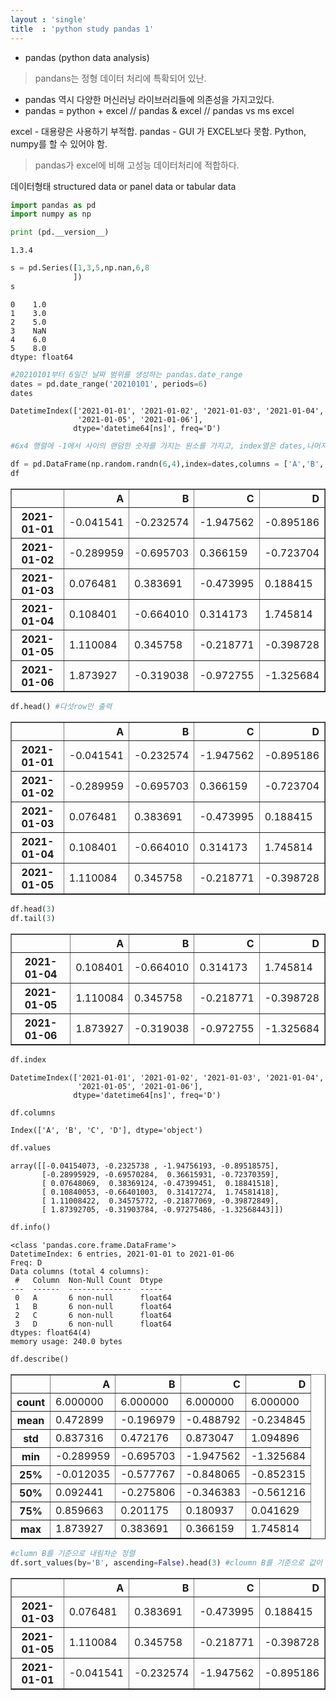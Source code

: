 ```yaml
---
layout : 'single'
title  : 'python study pandas 1'
---
```

- pandas (python data analysis)
> pandans는 정형 데이터 처리에 특확되어 있난.
- pandas 역시 다양한 머신러닝 라이브러리들에  의존성을 가지고있다.
- pandas = python + excel // pandas & excel // pandas vs ms excel

excel - 대용량은 사용하기 부적합.
pandas - GUI 가 EXCEL보다 못함. Python, numpy를 할 수 있어야 함.

> pandas가 excel에 비해 고성능 데이터처리에 적합하다.

데이터형태 structured data or panel data or tabular data


```python
import pandas as pd
import numpy as np

print (pd.__version__)
```

    1.3.4
    


```python
s = pd.Series([1,3,5,np.nan,6,8
              ])
s
```




    0    1.0
    1    3.0
    2    5.0
    3    NaN
    4    6.0
    5    8.0
    dtype: float64




```python
#20210101부터 6일간 날짜 범위를 생성하는 pandas.date_range
dates = pd.date_range('20210101', periods=6)
dates
```




    DatetimeIndex(['2021-01-01', '2021-01-02', '2021-01-03', '2021-01-04',
                   '2021-01-05', '2021-01-06'],
                  dtype='datetime64[ns]', freq='D')




```python
#6x4 행렬에 -1에서 사이의 랜덤한 숫자를 가지는 원소를 가지고, index열은 dates,나머지 columns은 순서대로 a

df = pd.DataFrame(np.random.randn(6,4),index=dates,columns = ['A','B','C','D'])
df
```




<div>
<style scoped>
    .dataframe tbody tr th:only-of-type {
        vertical-align: middle;
    }

    .dataframe tbody tr th {
        vertical-align: top;
    }

    .dataframe thead th {
        text-align: right;
    }
</style>
<table border="1" class="dataframe">
  <thead>
    <tr style="text-align: right;">
      <th></th>
      <th>A</th>
      <th>B</th>
      <th>C</th>
      <th>D</th>
    </tr>
  </thead>
  <tbody>
    <tr>
      <th>2021-01-01</th>
      <td>-0.041541</td>
      <td>-0.232574</td>
      <td>-1.947562</td>
      <td>-0.895186</td>
    </tr>
    <tr>
      <th>2021-01-02</th>
      <td>-0.289959</td>
      <td>-0.695703</td>
      <td>0.366159</td>
      <td>-0.723704</td>
    </tr>
    <tr>
      <th>2021-01-03</th>
      <td>0.076481</td>
      <td>0.383691</td>
      <td>-0.473995</td>
      <td>0.188415</td>
    </tr>
    <tr>
      <th>2021-01-04</th>
      <td>0.108401</td>
      <td>-0.664010</td>
      <td>0.314173</td>
      <td>1.745814</td>
    </tr>
    <tr>
      <th>2021-01-05</th>
      <td>1.110084</td>
      <td>0.345758</td>
      <td>-0.218771</td>
      <td>-0.398728</td>
    </tr>
    <tr>
      <th>2021-01-06</th>
      <td>1.873927</td>
      <td>-0.319038</td>
      <td>-0.972755</td>
      <td>-1.325684</td>
    </tr>
  </tbody>
</table>
</div>




```python
df.head() #다섯row만 출력
```




<div>
<style scoped>
    .dataframe tbody tr th:only-of-type {
        vertical-align: middle;
    }

    .dataframe tbody tr th {
        vertical-align: top;
    }

    .dataframe thead th {
        text-align: right;
    }
</style>
<table border="1" class="dataframe">
  <thead>
    <tr style="text-align: right;">
      <th></th>
      <th>A</th>
      <th>B</th>
      <th>C</th>
      <th>D</th>
    </tr>
  </thead>
  <tbody>
    <tr>
      <th>2021-01-01</th>
      <td>-0.041541</td>
      <td>-0.232574</td>
      <td>-1.947562</td>
      <td>-0.895186</td>
    </tr>
    <tr>
      <th>2021-01-02</th>
      <td>-0.289959</td>
      <td>-0.695703</td>
      <td>0.366159</td>
      <td>-0.723704</td>
    </tr>
    <tr>
      <th>2021-01-03</th>
      <td>0.076481</td>
      <td>0.383691</td>
      <td>-0.473995</td>
      <td>0.188415</td>
    </tr>
    <tr>
      <th>2021-01-04</th>
      <td>0.108401</td>
      <td>-0.664010</td>
      <td>0.314173</td>
      <td>1.745814</td>
    </tr>
    <tr>
      <th>2021-01-05</th>
      <td>1.110084</td>
      <td>0.345758</td>
      <td>-0.218771</td>
      <td>-0.398728</td>
    </tr>
  </tbody>
</table>
</div>




```python
df.head(3)
df.tail(3)
```




<div>
<style scoped>
    .dataframe tbody tr th:only-of-type {
        vertical-align: middle;
    }

    .dataframe tbody tr th {
        vertical-align: top;
    }

    .dataframe thead th {
        text-align: right;
    }
</style>
<table border="1" class="dataframe">
  <thead>
    <tr style="text-align: right;">
      <th></th>
      <th>A</th>
      <th>B</th>
      <th>C</th>
      <th>D</th>
    </tr>
  </thead>
  <tbody>
    <tr>
      <th>2021-01-04</th>
      <td>0.108401</td>
      <td>-0.664010</td>
      <td>0.314173</td>
      <td>1.745814</td>
    </tr>
    <tr>
      <th>2021-01-05</th>
      <td>1.110084</td>
      <td>0.345758</td>
      <td>-0.218771</td>
      <td>-0.398728</td>
    </tr>
    <tr>
      <th>2021-01-06</th>
      <td>1.873927</td>
      <td>-0.319038</td>
      <td>-0.972755</td>
      <td>-1.325684</td>
    </tr>
  </tbody>
</table>
</div>




```python
df.index
```




    DatetimeIndex(['2021-01-01', '2021-01-02', '2021-01-03', '2021-01-04',
                   '2021-01-05', '2021-01-06'],
                  dtype='datetime64[ns]', freq='D')




```python
df.columns
```




    Index(['A', 'B', 'C', 'D'], dtype='object')




```python
df.values
```




    array([[-0.04154073, -0.2325738 , -1.94756193, -0.89518575],
           [-0.28995929, -0.69570284,  0.36615931, -0.72370359],
           [ 0.07648069,  0.38369124, -0.47399451,  0.18841518],
           [ 0.10840053, -0.66401003,  0.31417274,  1.74581418],
           [ 1.11008422,  0.34575772, -0.21877069, -0.39872849],
           [ 1.87392705, -0.31903784, -0.97275486, -1.32568443]])




```python
df.info()
```

    <class 'pandas.core.frame.DataFrame'>
    DatetimeIndex: 6 entries, 2021-01-01 to 2021-01-06
    Freq: D
    Data columns (total 4 columns):
     #   Column  Non-Null Count  Dtype  
    ---  ------  --------------  -----  
     0   A       6 non-null      float64
     1   B       6 non-null      float64
     2   C       6 non-null      float64
     3   D       6 non-null      float64
    dtypes: float64(4)
    memory usage: 240.0 bytes
    


```python
df.describe()
```




<div>
<style scoped>
    .dataframe tbody tr th:only-of-type {
        vertical-align: middle;
    }

    .dataframe tbody tr th {
        vertical-align: top;
    }

    .dataframe thead th {
        text-align: right;
    }
</style>
<table border="1" class="dataframe">
  <thead>
    <tr style="text-align: right;">
      <th></th>
      <th>A</th>
      <th>B</th>
      <th>C</th>
      <th>D</th>
    </tr>
  </thead>
  <tbody>
    <tr>
      <th>count</th>
      <td>6.000000</td>
      <td>6.000000</td>
      <td>6.000000</td>
      <td>6.000000</td>
    </tr>
    <tr>
      <th>mean</th>
      <td>0.472899</td>
      <td>-0.196979</td>
      <td>-0.488792</td>
      <td>-0.234845</td>
    </tr>
    <tr>
      <th>std</th>
      <td>0.837316</td>
      <td>0.472176</td>
      <td>0.873047</td>
      <td>1.094896</td>
    </tr>
    <tr>
      <th>min</th>
      <td>-0.289959</td>
      <td>-0.695703</td>
      <td>-1.947562</td>
      <td>-1.325684</td>
    </tr>
    <tr>
      <th>25%</th>
      <td>-0.012035</td>
      <td>-0.577767</td>
      <td>-0.848065</td>
      <td>-0.852315</td>
    </tr>
    <tr>
      <th>50%</th>
      <td>0.092441</td>
      <td>-0.275806</td>
      <td>-0.346383</td>
      <td>-0.561216</td>
    </tr>
    <tr>
      <th>75%</th>
      <td>0.859663</td>
      <td>0.201175</td>
      <td>0.180937</td>
      <td>0.041629</td>
    </tr>
    <tr>
      <th>max</th>
      <td>1.873927</td>
      <td>0.383691</td>
      <td>0.366159</td>
      <td>1.745814</td>
    </tr>
  </tbody>
</table>
</div>




```python
#clumn B를 기준으로 내림차순 정렬
df.sort_values(by='B', ascending=False).head(3) #cloumn B를 기준으로 값이 가장 큰 top 3

```




<div>
<style scoped>
    .dataframe tbody tr th:only-of-type {
        vertical-align: middle;
    }

    .dataframe tbody tr th {
        vertical-align: top;
    }

    .dataframe thead th {
        text-align: right;
    }
</style>
<table border="1" class="dataframe">
  <thead>
    <tr style="text-align: right;">
      <th></th>
      <th>A</th>
      <th>B</th>
      <th>C</th>
      <th>D</th>
    </tr>
  </thead>
  <tbody>
    <tr>
      <th>2021-01-03</th>
      <td>0.076481</td>
      <td>0.383691</td>
      <td>-0.473995</td>
      <td>0.188415</td>
    </tr>
    <tr>
      <th>2021-01-05</th>
      <td>1.110084</td>
      <td>0.345758</td>
      <td>-0.218771</td>
      <td>-0.398728</td>
    </tr>
    <tr>
      <th>2021-01-01</th>
      <td>-0.041541</td>
      <td>-0.232574</td>
      <td>-1.947562</td>
      <td>-0.895186</td>
    </tr>
  </tbody>
</table>
</div>


